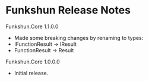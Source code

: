﻿Funkshun Release Notes
========

Funkshun.Core 1.1.0.0

* Made some breaking changes by renaming to types:
* IFunctionResult -> IResult
* FunctionResult -> Result

Funkshun.Core 1.0.0.0

* Initial release.